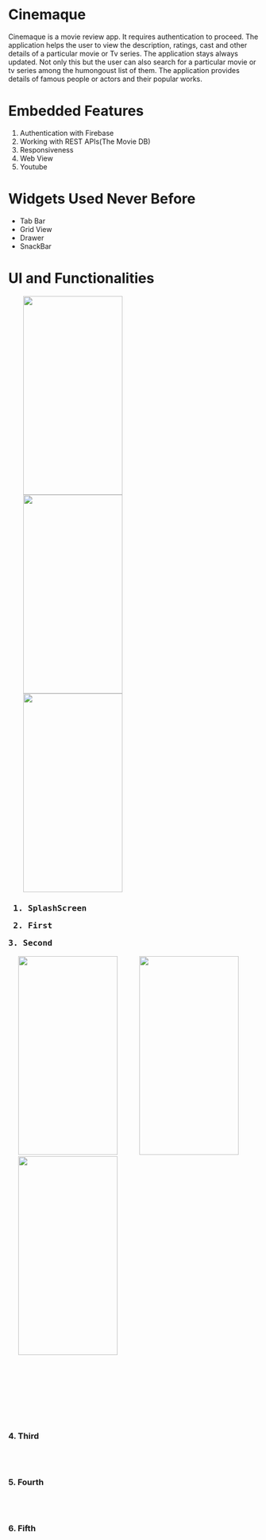 # Cinemaque
<p align='left'>Cinemaque is a movie review app. It requires authentication to proceed. The application helps the user to view the description, ratings, cast and other details of a particular movie or Tv series. The application stays always updated. Not only this but the user can also search for a particular movie or tv series among the humongoust list of them. The application provides details of famous people or actors and their popular works.
</p>  

#    Embedded Features<br>
 1. Authentication with Firebase<br>
 2. Working with REST APIs(The Movie DB)<br>
 3. Responsiveness<br>
 4. Web View<br>
 5. Youtube<br>

# Widgets Used Never Before<br>
- Tab Bar<br>
- Grid View<br>
- Drawer<br>
- SnackBar<br>

# UI and Functionalities<br>
<p>
 <img src = 'Readme/splashscreen.gif' height = 400 width = 200 hspace=30 >
 <img src = 'Readme/first.gif' height = 400 width = 200 hspace=30 >
 <img src = 'Readme/second.gif' height = 400 width = 200 hspace=30 >
 </p>
 <h3><pre> 1. SplashScreen </pre><pre> 2. First </pre><pre>3. Second </pre></h3>
 <img src = 'Readme/third.gif' height = 400 width = 200 hspace=20 >
 <img src = 'Readme/fourth.gif' height = 400 width = 200 hspace=20 >
 <img src = 'Readme/fifth.gif' height = 400 width = 200 hspace=20 >
 
  
 <br/><br/>
  <div style="text-align:right"></div>
<br/><br/>
<br/><br/>
  <h3> 4. Third </h3>
<br/><br/>
 <h3> 5. Fourth </h3>
<br/><br/>
 <h3> 6. Fifth </h3>
 

